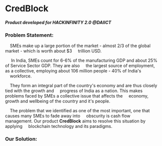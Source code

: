 # CredBlock

#### **_Product developed for HACKINFINITY 2.0 @DAIICT_**

### **Problem Statement:**

&nbsp;&nbsp;&nbsp;&nbsp;SMEs make up a large portion of the market - almost 2/3 of the global market - which is worth about \$3 &nbsp;&nbsp;&nbsp;&nbsp;trillion USD.<br/>

&nbsp;&nbsp;&nbsp;&nbsp; In India, SMEs count for 6-6% of the manufacturing GDP and about 25% of Service Sector GDP. They are also &nbsp;&nbsp;&nbsp;&nbsp;the largest source of employment, as a collective, employing about 106 million people - 40% of India's &nbsp;&nbsp;&nbsp;&nbsp;workforce.

&nbsp;&nbsp;&nbsp;&nbsp;They form an integral part of the country's economy and are thus closely tied with the growth and &nbsp;&nbsp;&nbsp;&nbsp;progress of India as a nation. This makes problems faced by SMEs a collective issue that affects the &nbsp;&nbsp;&nbsp;&nbsp;economy, growth and wellbeing of the country and it's people.<br/>

&nbsp;&nbsp;&nbsp;&nbsp;The problem that we identified as one of the most important, one that causes many SMEs to fade away into &nbsp;&nbsp;&nbsp;&nbsp;obscurity is cash flow management. Our product **CredBlock** aims to resolve this situation by applying &nbsp;&nbsp;&nbsp;&nbsp;blockchain technology and its paradigms.

### **Our Solution:**
